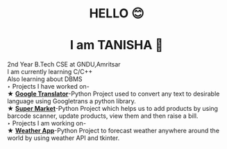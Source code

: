 <h1 align="center">HELLO 😊</h1>
<h1 align="center">I am TANISHA 💎 </h1>




2nd Year B.Tech CSE at GNDU,Amritsar <br />
I am currently learning C/C++ <br />
Also learning about DBMS <br />
‣ Projects I have worked on- <br />
   ★ [**Google Translator**](https://github.com/TanishaSharma25/Google-Translator)-Python Project used to convert any text to desirable language using Googletrans a python library. <br />
   ★ [**Super Market**](https://github.com/TanishaSharma25/Super-Market)-Python Project which helps us to add products by using barcode scanner, update products, view them and then raise a bill. <br />
‣ Projects I am working on- <br />
   ★ [**Weather App**](https://github.com/TanishaSharma25/Weather-App)-Python Project to forecast weather anywhere around the world by using weather API and tkinter. <br />



